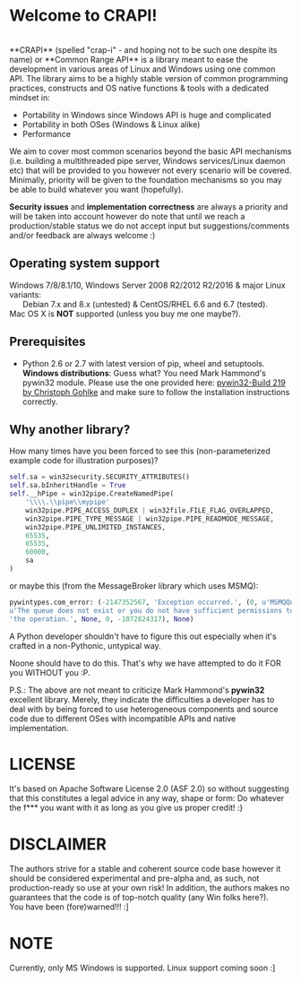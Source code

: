 # **Welcome to CRAPI!**

<br/>
**CRAPI** (spelled "crap-i" - and hoping not to be such one despite its name) or **Common Range API** is a library meant to ease the development in various areas of Linux and Windows using one common API. The library aims to be a highly stable version of common programming practices, constructs and OS native functions &amp; tools with a dedicated mindset in:

+  Portability in Windows since Windows API is huge and complicated
+  Portability in both OSes (Windows & Linux alike)
+  Performance

We aim to cover most common scenarios beyond the basic API mechanisms (i.e. building a multithreaded pipe server, Windows services/Linux daemon etc) that will be provided to you however not every scenario will be covered. Minimally, priority will be given to the foundation mechanisms so you may be able to build whatever you want (hopefully).

**Security issues** and **implementation correctness** are always a priority and will be taken into account however do note that until we reach a production/stable status we do not accept input but suggestions/comments and/or feedback are always welcome :)

## **Operating system support**
Windows 7/8/8.1/10, Windows Server 2008 R2/2012 R2/2016 & major Linux variants:<br/>
&nbsp;&nbsp;&nbsp;&nbsp;&nbsp;&nbsp;Debian 7.x and 8.x (untested) &amp; CentOS/RHEL 6.6 and 6.7 (tested).<br/>
Mac OS X is **NOT** supported (unless you buy me one maybe?).

## **Prerequisites**
+  Python 2.6 or 2.7 with latest version of pip, wheel and setuptools.<br/>
**Windows distributions**: Guess what? You need Mark Hammond's pywin32 module. Please use the one provided here: <a href="http://www.lfd.uci.edu/~gohlke/pythonlibs/#pywin32" target="_blank">pywin32-Build 219 by Christoph Gohlke</a> and make sure to follow the installation instructions correctly.<br/>

## **Why another library?**
How many times have you been forced to see this (non-parameterized example code for illustration purposes)?

```python
self.sa = win32security.SECURITY_ATTRIBUTES()
self.sa.bInheritHandle = True
self.__hPipe = win32pipe.CreateNamedPipe(
    '\\\\.\\pipe\\mypipe'
    win32pipe.PIPE_ACCESS_DUPLEX | win32file.FILE_FLAG_OVERLAPPED,
    win32pipe.PIPE_TYPE_MESSAGE | win32pipe.PIPE_READMODE_MESSAGE,
    win32pipe.PIPE_UNLIMITED_INSTANCES,
    65535,
    65535,
    60000,
    sa
)
```

or maybe this (from the MessageBroker library which uses MSMQ):

```python
pywintypes.com_error: (-2147352567, 'Exception occurred.', (0, u'MSMQQueueInfo',
u'The queue does not exist or you do not have sufficient permissions to perform'
'the operation.', None, 0, -1072824317), None)
```

A Python developer shouldn't have to figure this out especially when it's crafted in a non-Pythonic, untypical way.

Noone should have to do this. That's why we have attempted to do it FOR you WITHOUT you :P.

P.S.: The above are not meant to criticize Mark Hammond's __pywin32__ excellent library. Merely, they indicate the difficulties a developer has to deal with by being forced to use heterogeneous components and source code due to different OSes with incompatible APIs and native implementation.

# **LICENSE**
It's based on Apache Software License 2.0 (ASF 2.0) so without suggesting that this constitutes a legal advice in any way, shape or form: Do whatever the f*** you want with it as long as you give us proper credit! :}

# **DISCLAIMER**
The authors strive for a stable and coherent source code base however it should be considered experimental and pre-alpha and, as such, not production-ready so use at your own risk! In addition, the authors makes no guarantees that the code is of top-notch quality (any Win folks here?). <br/>
You have been (fore)warned!!! :]

# **NOTE**
Currently, only MS Windows is supported. Linux support coming soon :]